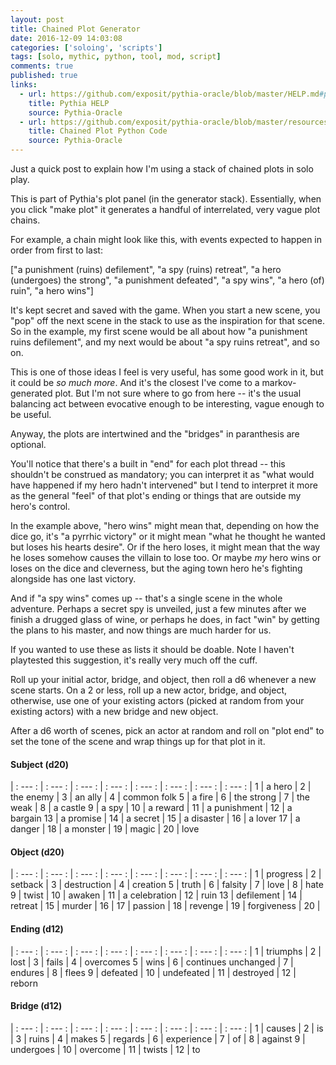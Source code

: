 ```yaml
---
layout: post
title: Chained Plot Generator
date: 2016-12-09 14:03:08
categories: ['soloing', 'scripts']
tags: [solo, mythic, python, tool, mod, script]
comments: true
published: true
links:
  - url: https://github.com/exposit/pythia-oracle/blob/master/HELP.md#plot--monsters
    title: Pythia HELP
    source: Pythia-Oracle
  - url: https://github.com/exposit/pythia-oracle/blob/master/resources/panels/generators/plot.py
    title: Chained Plot Python Code
    source: Pythia-Oracle
---
```


Just a quick post to explain how I'm using a stack of chained plots in solo play.

This is part of Pythia's plot panel (in the generator stack). Essentially, when you click "make plot" it generates a handful of interrelated, very vague plot chains.

<!--more-->

For example, a chain might look like this, with events expected to happen in order from first to last:

["a punishment (ruins) defilement", "a spy (ruins) retreat", "a hero (undergoes) the strong", "a punishment defeated", "a spy wins", "a hero (of) ruin", "a hero wins"]

It's kept secret and saved with the game. When you start a new scene, you "pop" off the next scene in the stack to use as the inspiration for that scene. So in the example, my first scene would be all about how "a punishment ruins defilement", and my next would be about "a spy ruins retreat", and so on.

This is one of those ideas I feel is very useful, has some good work in it, but it could be *so much more*. And it's the closest I've come to a markov-generated plot. But I'm not sure where to go from here -- it's the usual balancing act between evocative enough to be interesting, vague enough to be useful.

Anyway, the plots are intertwined and the "bridges" in paranthesis are optional.

You'll notice that there's a built in "end" for each plot thread -- this shouldn't be construed as mandatory; you can interpret it as "what would have happened if my hero hadn't intervened" but I tend to interpret it more as the general "feel" of that plot's ending or things that are outside my hero's control.

In the example above, "hero wins" might mean that, depending on how the dice go, it's "a pyrrhic victory" or it might mean "what he thought he wanted but loses his hearts desire". Or if the hero loses, it might mean that the way he loses somehow causes the villain to lose too. Or maybe *my* hero wins or loses on the dice and cleverness, but the aging town hero he's fighting alongside has one last victory.

And if "a spy wins" comes up -- that's a single scene in the whole adventure. Perhaps a secret spy is unveiled, just a few minutes after we finish a drugged glass of wine, or perhaps he does, in fact "win" by getting the plans to his master, and now things are much harder for us.

If you wanted to use these as lists it should be doable. Note I haven't playtested this suggestion, it's really very much off the cuff.

Roll up your initial actor, bridge, and object, then roll a d6 whenever a new scene starts. On a 2 or less, roll up a new actor, bridge, and object, otherwise, use one of your existing actors (picked at random from your existing actors) with a new bridge and new object.

After a d6 worth of scenes, pick an actor at random and roll on "plot end" to set the tone of the scene and wrap things up for that plot in it.

#### Subject (d20)

| : --- : | : --- : |  : --- : |  : --- : | : --- : | : --- : |  : --- : |  : --- : |
1 | a hero | 2 | the enemy | 3 | an ally | 4 | common folk
5 | a fire | 6 | the strong | 7 | the weak | 8 | a castle
9 | a spy | 10 | a reward | 11 | a punishment | 12 | a bargain
13 | a promise | 14 | a secret | 15 | a disaster | 16 | a lover
17 | a danger | 18 | a monster | 19 | magic | 20 | love

#### Object (d20)

| : --- : | : --- : |  : --- : |  : --- : | : --- : | : --- : |  : --- : |  : --- : |
1 | progress | 2 | setback | 3 | destruction | 4 | creation
5 | truth | 6 | falsity | 7 | love | 8 | hate
9 | twist | 10 | awaken | 11 | a celebration | 12 | ruin
13 | defilement | 14 | retreat | 15 | murder | 16 |
17 | passion | 18 | revenge | 19 | forgiveness | 20 |

#### Ending (d12)

| : --- : | : --- : |  : --- : |  : --- : | : --- : | : --- : |  : --- : |  : --- : |
1 | triumphs | 2 | lost | 3 | fails | 4 | overcomes
5 | wins | 6 | continues unchanged | 7 | endures | 8 | flees
9 | defeated | 10 | undefeated | 11 | destroyed | 12 | reborn

#### Bridge (d12)

| : --- : | : --- : |  : --- : |  : --- : | : --- : | : --- : |  : --- : |  : --- : |
1 | causes | 2 | is | 3 | ruins | 4 | makes
5 | regards | 6 | experience | 7 | of | 8 | against
9 | undergoes | 10 | overcome | 11 | twists | 12 | to
